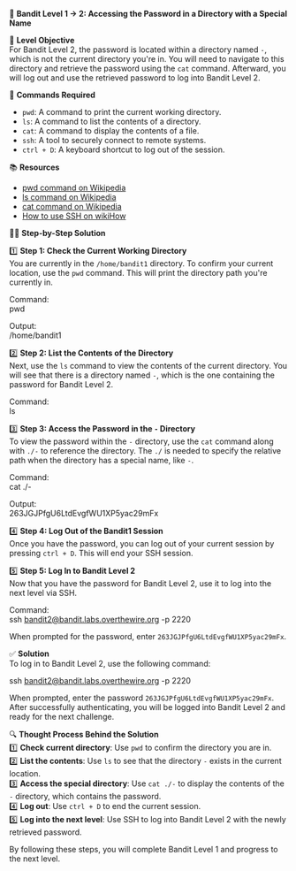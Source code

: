 🏁 **Bandit Level 1 -> 2: Accessing the Password in a Directory with a Special Name**

🎯 **Level Objective**  
For Bandit Level 2, the password is located within a directory named `-`, which is not the current directory you're in. You will need to navigate to this directory and retrieve the password using the `cat` command. Afterward, you will log out and use the retrieved password to log into Bandit Level 2.

🔧 **Commands Required**

- `pwd`: A command to print the current working directory.
- `ls`: A command to list the contents of a directory.
- `cat`: A command to display the contents of a file.
- `ssh`: A tool to securely connect to remote systems.
- `ctrl + D`: A keyboard shortcut to log out of the session.

📚 **Resources**

- [pwd command on Wikipedia](https://en.wikipedia.org/wiki/Pwd)
- [ls command on Wikipedia](https://en.wikipedia.org/wiki/Ls)
- [cat command on Wikipedia](<https://en.wikipedia.org/wiki/Cat_(Unix)>)
- [How to use SSH on wikiHow](https://www.wikihow.com/Use-SSH)

🧑‍💻 **Step-by-Step Solution**

1️⃣ **Step 1: Check the Current Working Directory**  
You are currently in the `/home/bandit1` directory. To confirm your current location, use the `pwd` command. This will print the directory path you're currently in.

Command:  
pwd

Output:  
/home/bandit1

2️⃣ **Step 2: List the Contents of the Directory**  
Next, use the `ls` command to view the contents of the current directory. You will see that there is a directory named `-`, which is the one containing the password for Bandit Level 2.

Command:  
ls

3️⃣ **Step 3: Access the Password in the `-` Directory**  
To view the password within the `-` directory, use the `cat` command along with `./-` to reference the directory. The `./` is needed to specify the relative path when the directory has a special name, like `-`.

Command:  
cat ./-

Output:  
263JGJPfgU6LtdEvgfWU1XP5yac29mFx

4️⃣ **Step 4: Log Out of the Bandit1 Session**  
Once you have the password, you can log out of your current session by pressing `ctrl + D`. This will end your SSH session.

5️⃣ **Step 5: Log In to Bandit Level 2**  
Now that you have the password for Bandit Level 2, use it to log into the next level via SSH.

Command:  
ssh bandit2@bandit.labs.overthewire.org -p 2220

When prompted for the password, enter `263JGJPfgU6LtdEvgfWU1XP5yac29mFx`.

✅ **Solution**  
To log in to Bandit Level 2, use the following command:

ssh bandit2@bandit.labs.overthewire.org -p 2220

When prompted, enter the password `263JGJPfgU6LtdEvgfWU1XP5yac29mFx`. After successfully authenticating, you will be logged into Bandit Level 2 and ready for the next challenge.

🔍 **Thought Process Behind the Solution**  
1️⃣ **Check current directory**: Use `pwd` to confirm the directory you are in.  
2️⃣ **List the contents**: Use `ls` to see that the directory `-` exists in the current location.  
3️⃣ **Access the special directory**: Use `cat ./-` to display the contents of the `-` directory, which contains the password.  
4️⃣ **Log out**: Use `ctrl + D` to end the current session.  
5️⃣ **Log into the next level**: Use SSH to log into Bandit Level 2 with the newly retrieved password.

By following these steps, you will complete Bandit Level 1 and progress to the next level.
